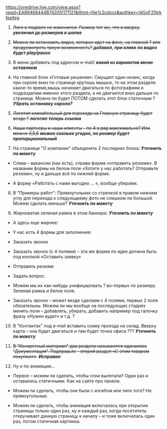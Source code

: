https://onedrive.live.com/view.aspx?resid=EA89468444B74205!171121&ithint=file%2cdocx&authkey=!AGoF25trkfppfeg

1. ~~Лого в подвале не изменился. Размер тот же, что и вверху.~~ ***увеличил до размеров в шапке***

2. ~~Можно ли остановить видео, которое идет на фоне, на главной ? или предусмотреть такую возможность?~~ ***добавил, при клике по видео будет play/pause***

3. В меню добавить под адресом e-mail/ ***какой из вариантов меню оставляем***

4. На главной блок «Готовые решения»: Смущает один нюанс, когда при скроле вниз по странице крутишь мышью, то на этом разделе какое-то время,мышь начинает двигаться по фотографиям и подразделам именно этого раздела, а не двигается вниз дальше по странице. Можно ли будет ПОТОМ сделать этот блок статичным ? 
***Убрать остановку скрола?***

5. ~~Логотип кликабельный для перехода на Главную страницу будет везде ?~~ ***логотип теперь ссылка***

6. ~~Наши партнеры и наши клиенты – по 4 в ряд максимально? Или можно 3,5,6~~ ***можно сколько угодно, но размер будет пропорциональный***
 
7. На странице "О компании" объединить 2 последних блока: ***Уточнить по макету***

  - Слева – вакансии (как есть), справа форма «отправить резюме». В названии формы на белом поле «Хотите у нас работать? Отправьте резюме», ну и дальше всё по нижней форме.

  - А форму «Работать с нами выгодно … «, вообще убираем.
  
8. В "Примеры работ": Прямоугольник со стрелкой в правом нижнем углу для перехода к следующеему фото не слишком ли большой. Можем сделать меньше? ***Уточнить по макету***

9. Жирноватая зеленая рамка в этом баннере: ***Уточнить по макету***

  - А здесь еще жирнее:

  - У нас есть 4 формы для заполнения:

  - Заказать звонок

  - Заказать звонок (с 4 полями) – эта же форма по идее должна быть под кнопкой «Оставить заявку»

  - Отправить резюме

  - Задать вопрос.

  - Можем мы их как-нибудь унифицировать ? во-первых по размеру. Зеленая рамка и белое поле.

  - Заказать звонок – может везде сделаем с 4 полями, первых 2 поля обязательны. Можем ли мы вообще на последующих стадиях менять поля – добавлять, убирать, добавить например под галочку фразу «Нужен аудит» и т.д. ?

10. В "Контактах" под e-mail вставить схему проезда на склад. Вверху карта – она будет двигаться и там будет точка офиса ??? ***Уточнить по макету***

11. ~~В "Конкретный материал" два раздела называются одинаково "Документация". Подправьте – второй раздел «С этим товаром покупают».~~ ***Исправил***

12. Ну и по анимации…

  - Первое – можем ли сделать, чтобы слои вылетали? Один раз и оставались статичными. Как на сайте про панели.

  - Можем ли сделать, чтобы они были с изгибом или типо того? Не прямоугольные.

  - Можем ли сделать, чтобы анимация включалась при открытии страницы только один раз, ну и каждый раз, когда посетитель откручивает данную страницу к началу – и тоже включалась один раз, потом статичная картинка.